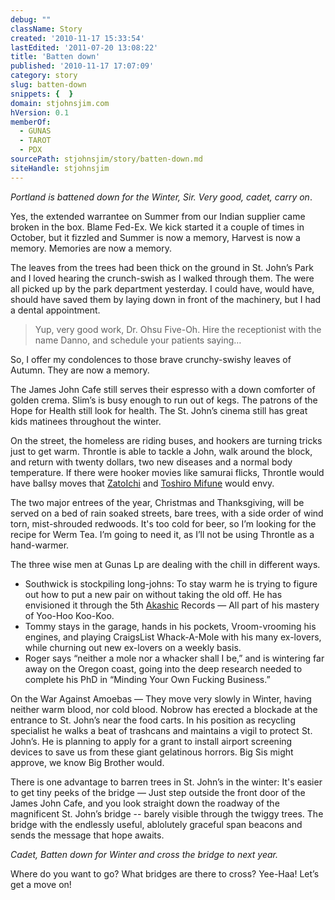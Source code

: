 ```yaml
---
debug: ""
className: Story
created: '2010-11-17 15:33:54'
lastEdited: '2011-07-20 13:08:22'
title: 'Batten down'
published: '2010-11-17 17:07:09'
category: story
slug: batten-down
snippets: {  }
domain: stjohnsjim.com
hVersion: 0.1
memberOf:
  - GUNAS
  - TAROT
  - PDX
sourcePath: stjohnsjim/story/batten-down.md
siteHandle: stjohnsjim
---
```

_Portland is battened down for the Winter, Sir. Very good, cadet, carry on_.

Yes, the extended warrantee on Summer from our Indian supplier came broken in the box. Blame Fed-Ex. We kick started it a couple of times in October, but it fizzled and Summer is now a memory, Harvest is now a memory. Memories are now a memory.

The leaves from the trees had been thick on the ground in St. John’s Park and I loved hearing the crunch-swish as I walked through them. The were all picked up by the park department yesterday. I could have, would have, should have saved them by laying down in front of the machinery, but I had a dental appointment.

> Yup, very good work, Dr. Ohsu Five-Oh. Hire the receptionist with the name Danno, and schedule your patients saying… 

So, I offer my condolences to those brave crunchy-swishy leaves of Autumn. They are now a memory.

The James John Cafe still serves their espresso with a down comforter of golden crema. Slim’s is busy enough to run out of kegs. The patrons of the Hope for Health still look for health. The St. John’s cinema still has great kids matinees throughout the winter.

On the street, the homeless are riding buses, and hookers are turning tricks just to get warm. Throntle is able to tackle a John, walk around the block, and return with twenty dollars, two new diseases and a normal body temperature. If there were hooker movies like samurai flicks, Throntle would have ballsy moves that [ZatoIchi][0] and [Toshiro Mifune][1] would envy.

The two major entrees of the year, Christmas and Thanksgiving, will be served on a bed of rain soaked streets, bare trees, with a side order of wind torn, mist-shrouded redwoods. It's too cold for beer, so I’m looking for the recipe for Werm Tea. I’m going to need it, as I’ll not be using Throntle as a hand-warmer.

The three wise men at Gunas Lp are dealing with the chill in different ways.

* Southwick is stockpiling long-johns: To stay warm he is trying to figure out how to put a new pair on without taking the old off. He has envisioned it through the 5th [Akashic][2] Records — All part of his mastery of Yoo-Hoo Koo-Koo.
* Tommy stays in the garage, hands in his pockets, Vroom-vrooming his engines, and playing CraigsList Whack-A-Mole with his many ex-lovers, while churning out new ex-lovers on a weekly basis.
* Roger says “neither a mole nor a whacker shall I be,” and is wintering far away on the Oregon coast, going into the deep research needed to complete his PhD in “Minding Your Own Fucking Business.”

On the War Against Amoebas — They move very slowly in Winter, having neither warm blood, nor cold blood. Nobrow has erected a blockade at the entrance to St. John’s near the food carts. In his position as recycling specialist he walks a beat of trashcans and maintains a vigil to protect St. John’s. He is planning to apply for a grant to install airport screening devices to save us from these giant gelatinous horrors. Big Sis might approve, we know Big Brother would.

There is one advantage to barren trees in St. John’s in the winter: It's easier to get tiny peeks of the bridge — Just step outside the front door of the James John Cafe, and you look straight down the roadway of the magnificent St. John’s bridge -- barely visible through the twiggy trees. The bridge with the endlessly useful, ablolutely graceful span beacons and sends the message that hope awaits.

_Cadet, Batten down for Winter and cross the bridge to next year._

Where do you want to go? What bridges are there to cross? Yee-Haa! Let’s get a move on!

[0]: http://en.wikipedia.org/wiki/Zatoichi
[1]: http://www.youtube.com/watch?v=hG-bIljVFLw
[2]: http://answers.yahoo.com/question/index?qid=20100621084314AASc0X0